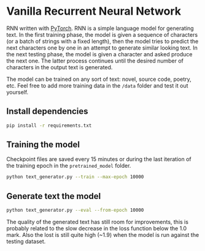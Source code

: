 # Vanilla Recurrent Neural Network

RNN written with [PyTorch](https://pytorch.org). RNN is a simple language model for generating text. In the first training phase, the model is given a sequence of characters (or a batch of strings with a fixed length), then the model tries to predict the next characters one by one in an attempt to generate similar looking text. In the next testing phase, the model is given a character and asked produce the next one. The latter process continues until the desired number of characters in the output text is generated.

The model can be trained on any sort of text: novel, source code, poetry, etc. Feel free to add more training data in the `/data` folder and test it out yourself.

## Install dependencies

```bash
pip install -r requirements.txt
```

## Training the model

Checkpoint files are saved every 15 minutes or during the last iteration of the training epoch in the `pretrained_model` folder.

```bash
python text_generator.py --train --max-epoch 10000
```

## Generate text the model

```bash
python text_generator.py --eval --from-epoch 10000
```

The quality of the generated text has still room for improvements, this is probably related to the slow decrease in the loss function below the 1.0 mark. Also the lost is still quite high (~1.9) when the model is run against the testing dataset.